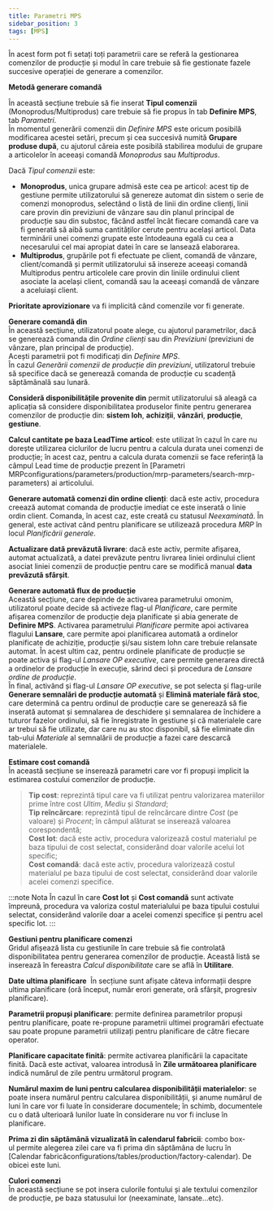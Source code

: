 ```yaml
---
title: Parametri MPS
sidebar_position: 3
tags: [MPS]
---
```


În acest form pot fi setați toți parametrii care se referă la gestionarea comenzilor de producție și modul în care trebuie să fie gestionate fazele succesive operației de generare a comenzilor.

**Metodă generare comandă**

În această secțiune trebuie să fie inserat **Tipul comenzii** (Monoprodus/Multiprodus) care trebuie să fie propus în tab **Definire MPS**, tab *Parametri*.  
În momentul generării comenzii din *Definire MPS* este oricum posibilă modificarea acestei setări, precum și cea succesivă numită **Grupare produse după**, cu ajutorul căreia este posibilă stabilirea modului de grupare a articolelor în aceeași comandă *Monoprodus* sau *Multiprodus*.

Dacă *Tipul comenzii* este:  
- **Monoprodus**, unica grupare admisă este cea pe articol: acest tip de gestiune permite utilizatorului să genereze automat din sistem o serie de comenzi monoprodus, selectând o listă de linii din ordine clienți, linii care provin din previziuni de vânzare sau din planul principal de producție sau din substoc, făcând astfel încât fiecare comandă care va fi generată să aibă suma cantităților cerute pentru același articol. Data terminării unei comenzi grupate este întodeauna egală cu cea a necesarului cel mai apropiat datei în care se lansează elaborarea.  
- **Multiprodus**, grupările pot fi efectuate pe client, comandă de vânzare, client/comandă și permit utilizatorului să insereze aceeași comandă Multiprodus pentru articolele care provin din liniile ordinului client asociate la același client, comandă sau la aceeași comandă de vânzare a aceluiași client.

**Prioritate aprovizionare** va fi implicită când comenzile vor fi generate.

**Generare comandă din**  
În această secțiune, utilizatorul poate alege, cu ajutorul parametrilor, dacă se generează comanda din *Ordine clienți* sau din *Previziuni* (previziuni de vânzare, plan principal de producție).  
Acești parametrii pot fi modificați din *Definire MPS*.    
În cazul *Generării comenzii de producție din previziuni*, utilizatorul trebuie să specifice dacă se generează comanda de producție cu scadență săptămânală sau lunară.

**Consideră disponibilitățile provenite din** permit utilizatorului să aleagă ca aplicația să considere disponibilitatea produselor finite pentru generarea comenzilor de producție din: **sistem loh**, **achiziții**, **vânzări**, **producție**, **gestiune**.

**Calcul cantitate pe baza LeadTime articol**: este utilizat în cazul în care nu dorește utilizarea ciclurilor de lucru pentru a calcula durata unei comenzi de producție; în acest caz, pentru a calcula durata comenzii se face referință la câmpul Lead time de producție prezent în [Parametri MRPconfigurations/parameters/production/mrp-parameters/search-mrp-parameters) ai articolului.  

**Generare automată comenzi din ordine clienți**: dacă este activ, procedura creează automat comanda de producție imediat ce este inserată o linie ordin client. Comanda, în acest caz, este creată cu statusul *Neexaminată*. În general, este activat când pentru planificare se utilizează procedura *MRP* în locul *Planificării generale*.

**Actualizare dată prevăzută livrare**: dacă este activ, permite afișarea, automat actualizată, a datei prevăzute pentru livrarea liniei ordinului client asociat liniei comenzii de producție pentru care se modifică manual **data prevăzută sfârșit**.

**Generare automată flux de producție**  
Această secțiune, care depinde de activarea parametrului omonim, utilizatorul poate decide să activeze flag-ul *Planificare*, care permite afișarea comenzilor de producție deja planificate și abia generate de **Definire MPS**. Activarea parametrului *Planificare* permite apoi activarea flagului **Lansare**, care permite apoi planificarea automată a ordinelor planificate de achiziție, producție și/sau sistem lohn care trebuie relansate automat. În acest ultim caz, pentru ordinele planificate de producție se poate activa și flag-ul *Lansare OP executive*, care permite generarea directă a ordinelor de producție în execuție, sărind deci și procedura de *Lansare ordine de producție*.  
În final, activând și flag-ul *Lansare OP executive*, se pot selecta și flag-urile **Generare semnalări de producție automată** și **Elimină materiale fără stoc**, care determină ca pentru ordinul de producție care se generează să fie inserată automat și semnalarea de deschidere și semnalarea de închidere a tuturor fazelor ordinului, să fie înregistrate în gestiune și că materialele care ar trebui să fie utilizate, dar care nu au stoc disponibil, să fie eliminate din tab-ului *Materiale* al semnalării de producție a fazei care descarcă materialele.

**Estimare cost comandă**      
În această secțiune se inserează parametri care vor fi propuși implicit la estimarea costului comenzilor de producție.    

> **Tip cost**: reprezintă tipul care va fi utilizat pentru valorizarea materiilor prime între cost *Ultim*, *Mediu* și *Standard*;    
> **Tip reîncărcare**: reprezintă tipul de reîncărcare dintre *Cost* (pe valoare) și *Procent*; în câmpul alăturat se inserează valoarea corespondentă;      
> **Cost lot**: dacă este activ, procedura valorizează costul materialul pe baza tipului de cost selectat, considerând doar valorile acelui lot specific;     
> **Cost comandă**: dacă este activ, procedura valorizează costul materialul pe baza tipului de cost selectat, considerând doar valorile acelei comenzi specifice.     

:::note Nota
În cazul în care **Cost lot** și **Cost comandă** sunt activate împreună, procedura va valoriza costul materialului pe baza tipului costului selectat, considerând valorile doar a acelei comenzi specifice și pentru acel specific lot.
::: 


**Gestiuni pentru planificare comenzi**  
Gridul afișează lista cu gestiunile în care trebuie să fie controlată disponibilitatea pentru generarea comenzilor de producție. Această listă se inserează în fereastra *Calcul disponibilitate* care se află în **Utilitare**.

**Date ultima planificare**  
În secțiune sunt afișate câteva informații despre ultima planificare (oră început, număr erori generate, oră sfârșit, progresiv planificare).

**Parametrii propuși planificare**: permite definirea parametrilor propuși pentru planificare, poate re-propune parametrii ultimei programări efectuate sau poate propune parametrii utilizați pentru planificare de către fiecare operator.

**Planificare capacitate finită**: permite activarea planificării la capacitate finită. Dacă este activat, valoarea introdusă în **Zile următoarea planificare** indică numărul de zile pentru următorul program.

**Numărul maxim de luni pentru calcularea disponibilității materialelor**: se poate insera numărul pentru calcularea disponibilității, și anume numărul de luni în care vor fi luate în considerare documentele; în schimb, documentele cu o dată ulterioară lunilor luate în considerare nu vor fi incluse în planificare. 

**Prima zi din săptămână vizualizată în calendarul fabricii**: combo box-ul permite alegerea zilei care va fi prima din săptămâna de lucru în [Calendar fabricăconfigurations/tables/production/factory-calendar). De obicei este luni.

**Culori comenzi**  
În această secțiune se pot insera culorile fontului și ale textului comenzilor de producție, pe baza statusului lor (neexaminate, lansate...etc).